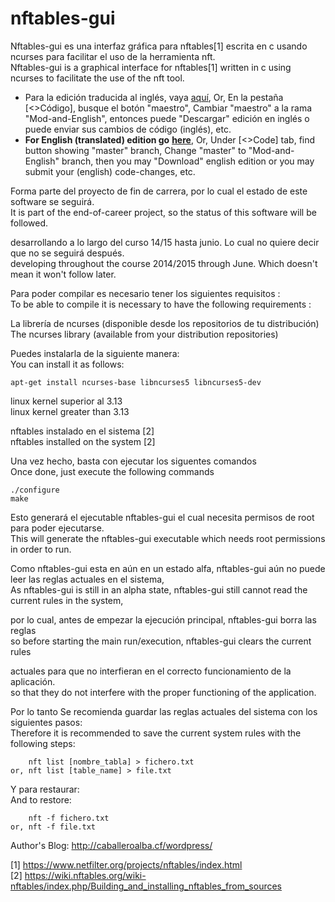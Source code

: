 # nftables-gui
Nftables-gui es una interfaz gráfica para nftables[1] escrita en c usando ncurses 
para facilitar el uso de la herramienta nft.  
Nftables-gui is a graphical interface for nftables[1] written in c using ncurses 
to facilitate the use of the nft tool.
* Para la edición traducida al inglés, vaya 
<a href="https://github.com/atErik/nftables-gui/tree/nftables-gui_mod-english">aquí</a>, 
Or, En la pestaña &#91;&lt;&gt;Código&#93;, busque el botón "maestro", 
Cambiar "maestro" a la rama "Mod-and-English", 
entonces puede "Descargar" edición en inglés o puede enviar sus cambios de código (inglés), 
etc.
* **For English (translated) edition go** 
**<a href="https://github.com/atErik/nftables-gui/tree/nftables-gui_mod-english">here</a>**, 
Or, Under &#91;&lt;&gt;Code&#93; tab, find button showing "master" branch, 
Change "master" to "Mod-and-English" branch, 
then you may "Download" english edition or you may submit your (english) code-changes, 
etc.

Forma parte del proyecto de fin de carrera, por lo cual el estado de este software se seguirá.  
It is part of the end-of-career project, so the status of this software will be followed.

desarrollando a lo largo del curso 14/15 hasta junio. 
Lo cual no quiere decir que no se seguirá después.  
developing throughout the course 2014/2015 through June. 
Which doesn't mean it won't follow later.

Para poder compilar es necesario tener los siguientes requisitos :  
To be able to compile it is necessary to have the following requirements :

La librería de ncurses (disponible desde los repositorios de tu distribución)  
The ncurses library (available from your distribution repositories)

Puedes instalarla de la siguiente manera:  
You can install it as follows:

	apt-get install ncurses-base libncurses5 libncurses5-dev

linux kernel superior al 3.13  
linux kernel greater than 3.13

nftables instalado en el sistema [2]  
nftables installed on the system [2]

Una vez hecho, basta con ejecutar los siguentes comandos  
Once done, just execute the following commands

	./configure
	make

Esto generará el ejecutable nftables-gui el cual necesita permisos de root para poder ejecutarse.  
This will generate the nftables-gui executable which needs root permissions in order to run.

Como nftables-gui esta en aún en un estado alfa, 
nftables-gui aún no puede leer las reglas actuales en el sistema,  
As nftables-gui is still in an alpha state, 
nftables-gui still cannot read the current rules in the system,

por lo cual, antes de empezar la ejecución principal, nftables-gui borra las reglas  
so before starting the main run/execution, nftables-gui clears the current rules

actuales para que no interfieran en el correcto funcionamiento de la aplicación.  
so that they do not interfere with the proper functioning of the application.

Por lo tanto Se recomienda guardar las reglas actuales del sistema con los siguientes pasos:  
Therefore it is recommended to save the current system rules with the following steps:

	    nft list [nombre_tabla] > fichero.txt
	or, nft list [table_name] > file.txt

Y para restaurar:  
And to restore:

	    nft -f fichero.txt
	or, nft -f file.txt


Author's Blog: http://caballeroalba.cf/wordpress/

[1] https://www.netfilter.org/projects/nftables/index.html  
[2] https://wiki.nftables.org/wiki-nftables/index.php/Building_and_installing_nftables_from_sources
